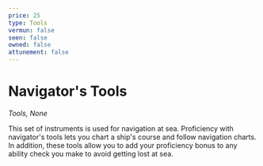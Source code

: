 ```yaml
---
price: 25
type: Tools
vermun: false
seen: false
owned: false
attunement: false
---
```

# Navigator's Tools

*Tools, None*

This set of instruments is used for navigation at sea. Proficiency with navigator's tools lets you chart a ship's course and follow navigation charts. In addition, these tools allow you to add your proficiency bonus to any ability check you make to avoid getting lost at sea.